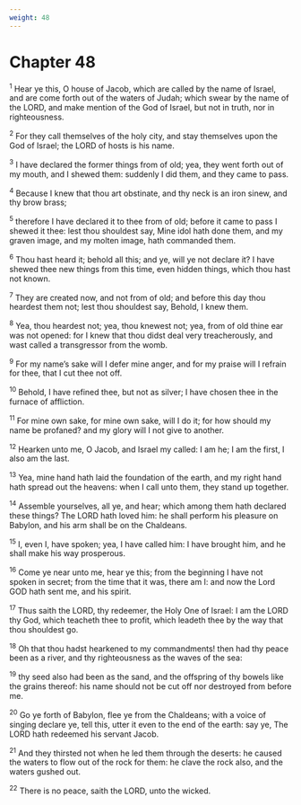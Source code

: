 ```yaml
---
weight: 48
---
```


# Chapter 48

<sup>1</sup> Hear ye this, O house of Jacob, which are called by the name of Israel, and are come forth out of the waters of Judah; which swear by the name of the LORD, and make mention of the God of Israel, but not in truth, nor in righteousness. 

<sup>2</sup> For they call themselves of the holy city, and stay themselves upon the God of Israel; the LORD of hosts is his name. 

<sup>3</sup> I have declared the former things from of old; yea, they went forth out of my mouth, and I shewed them: suddenly I did them, and they came to pass. 

<sup>4</sup> Because I knew that thou art obstinate, and thy neck is an iron sinew, and thy brow brass; 

<sup>5</sup> therefore I have declared it to thee from of old; before it came to pass I shewed it thee: lest thou shouldest say, Mine idol hath done them, and my graven image, and my molten image, hath commanded them. 

<sup>6</sup> Thou hast heard it; behold all this; and ye, will ye not declare it? I have shewed thee new things from this time, even hidden things, which thou hast not known. 

<sup>7</sup> They are created now, and not from of old; and before this day thou heardest them not; lest thou shouldest say, Behold, I knew them. 

<sup>8</sup> Yea, thou heardest not; yea, thou knewest not; yea, from of old thine ear was not opened: for I knew that thou didst deal very treacherously, and wast called a transgressor from the womb. 

<sup>9</sup> For my name’s sake will I defer mine anger, and for my praise will I refrain for thee, that I cut thee not off. 

<sup>10</sup> Behold, I have refined thee, but not as silver; I have chosen thee in the furnace of affliction. 

<sup>11</sup> For mine own sake, for mine own sake, will I do it; for how should my name be profaned? and my glory will I not give to another. 

<sup>12</sup> Hearken unto me, O Jacob, and Israel my called: I am he; I am the first, I also am the last. 

<sup>13</sup> Yea, mine hand hath laid the foundation of the earth, and my right hand hath spread out the heavens: when I call unto them, they stand up together. 

<sup>14</sup> Assemble yourselves, all ye, and hear; which among them hath declared these things? The LORD hath loved him: he shall perform his pleasure on Babylon, and his arm shall be on the Chaldeans. 

<sup>15</sup> I, even I, have spoken; yea, I have called him: I have brought him, and he shall make his way prosperous. 

<sup>16</sup> Come ye near unto me, hear ye this; from the beginning I have not spoken in secret; from the time that it was, there am I: and now the Lord GOD hath sent me, and his spirit. 

<sup>17</sup> Thus saith the LORD, thy redeemer, the Holy One of Israel: I am the LORD thy God, which teacheth thee to profit, which leadeth thee by the way that thou shouldest go. 

<sup>18</sup> Oh that thou hadst hearkened to my commandments! then had thy peace been as a river, and thy righteousness as the waves of the sea: 

<sup>19</sup> thy seed also had been as the sand, and the offspring of thy bowels like the grains thereof: his name should not be cut off nor destroyed from before me. 

<sup>20</sup> Go ye forth of Babylon, flee ye from the Chaldeans; with a voice of singing declare ye, tell this, utter it even to the end of the earth: say ye, The LORD hath redeemed his servant Jacob. 

<sup>21</sup> And they thirsted not when he led them through the deserts: he caused the waters to flow out of the rock for them: he clave the rock also, and the waters gushed out. 

<sup>22</sup> There is no peace, saith the LORD, unto the wicked. 


